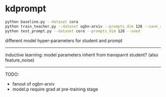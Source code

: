 # kdprompt

```bash
python baseline.py --dataset cora
python train_teacher.py --dataset ogbn-arxiv --prompts_dim 128 --save_results --seed
python test_prompt.py --dataset cora --prompts_dim 128 --seed
```

different model hyper-parameters for student and prompt

------------

inductive learning: model parameters inherit from transparnt student?
(also feature_noise)

------------

TODO:

* fanout of ogbn-arxiv
* model.p require grad at pre-training stage
